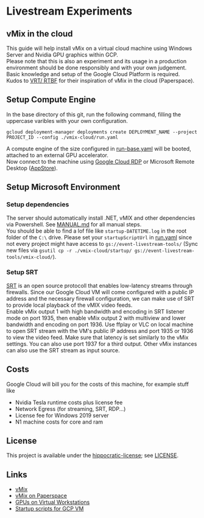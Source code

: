 # Livestream Experiments

## vMix in the cloud

This guide will help install vMix on a virtual cloud machine using Windows Server and Nvidia GPU graphics within GCP.  
Please note that this is also an experiment and its usage in a production environment should be done responsibly and with your own judgement.  
Basic knowledge and setup of the Google Cloud Platform is required.  
Kudos to [VRT/ RTBF](https://www.videosnackbarhub.com/blogposts/tutorial-how-to-set-up-a-cloud-based-high-end-live-remote-multicam-production) for their inspiration of vMix in the cloud (Paperspace).

## Setup Compute Engine

In the base directory of this git, run the following command, filling the uppercase varibles with your own configuration.

```shell
gcloud deployment-manager deployments create DEPLOYMENT_NAME --project PROJECT_ID --config ./vmix-cloud/run.yaml
```

A compute engine of the size configured in [run-base.yaml](run-base.yaml) will be booted, attached to an external GPU accelerator.  
Now connect to the machine using [Google Cloud RDP](https://chrome.google.com/webstore/detail/chrome-rdp-for-google-clo/mpbbnannobiobpnfblimoapbephgifkm) or Microsoft Remote Desktop ([AppStore](https://apps.apple.com/de/app/microsoft-remote-desktop-10/id1295203466?mt=12)).

## Setup Microsoft Environment

### Setup dependencies

The server should automatically install .NET, vMIX and other dependencies via Powershell. See [MANUAL.md](MANUAL.md) for all manual steps.  
You should be able to find a lof file like `startup-DATETIME.log` in the root folder of the `C:\` drive. Please set your `startupScriptUrl` in [run.yaml](run.yaml) since not every project might have access to `gs://event-livestream-tools/` (Sync new files via `gsutil cp -r ./vmix-cloud/startup/ gs://event-livestream-tools/vmix-cloud/`).

### Setup SRT

[SRT](https://github.com/Haivision/srt) is an open source protocoll that enables low-latency streams through firewalls. Since our Google Cloud VM will come configured with a public IP address and the necessary firewall configuration, we can make use of SRT to provide local playback of the vMIX video feeds.  
Enable vMix output 1 with high bandwidth and encoding in SRT listener mode on port 1935, then enable vMix output 2 with multiview and lower bandwidth and encoding on port 1936. Use ffplay or VLC on local machine to open SRT stream with the VM's public IP address and port 1935 or 1936 to view the video feed. Make sure that latency is set similarly to the vMix settings. You can also use port 1937 for a third output. Other vMix instances can also use the SRT stream as input source.

## Costs

Google Cloud will bill you for the costs of this machine, for example stuff like

- Nvidia Tesla runtime costs plus license fee
- Network Egress (for streaming, SRT, RDP...)
- License fee for Windows 2019 server
- N1 machine costs for core and ram

## License

This project is available under the [hippocratic-license](https://github.com/EthicalSource/hippocratic-license); see [LICENSE](../LICENSE).

## Links

- [vMix](https://www.vmix.com/)
- [vMix on Paperspace](https://www.videosnackbarhub.com/blogposts/tutorial-how-to-set-up-a-cloud-based-high-end-live-remote-multicam-production)
- [GPUs on Virtual Workstations](https://cloud.google.com/compute/docs/gpus#gpu-virtual-workstations)
- [Startup scripts for GCP VM](https://cloud.google.com/compute/docs/startupscript)

